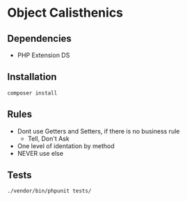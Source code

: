# Object Calisthenics

## Dependencies

- PHP Extension DS

## Installation

```
composer install
```

## Rules

- Dont use Getters and Setters, if there is no business rule
  - Tell, Don't Ask
- One level of identation by method
- NEVER use else

## Tests

```
./vendor/bin/phpunit tests/
```
